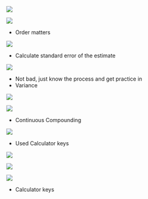 ![](https://i.imgur.com/d7Quwgk.png)


![](https://i.imgur.com/o1XTyyy.png)
- Order matters


![](https://i.imgur.com/nwNC16q.png)
- Calculate standard error of the estimate


![](https://i.imgur.com/vr0PuxI.png)
- Not bad, just know the process and get practice in 
- Variance


![](https://i.imgur.com/pZ140Ur.png)


![](https://i.imgur.com/DoAhKnS.png)
- Continuous Compounding 



![](https://i.imgur.com/T1bTxz8.png)
- Used Calculator keys



![](https://i.imgur.com/jpE6t3G.png)


![](https://i.imgur.com/Tnpi28t.png)


![](https://i.imgur.com/NYKujEL.png)
- Calculator keys